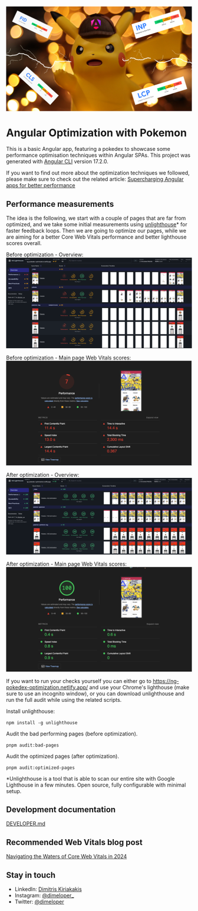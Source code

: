 ![angular-performance.png](./docs/angular-performance.png)

# Angular Optimization with Pokemon

This is a basic Angular app, featuring a pokedex to showcase some performance optimisation techniques within Angular SPAs.
This project was generated with [Angular CLI](https://github.com/angular/angular-cli) version 17.2.0.

If you want to find out more about the optimization techniques we followed, please make sure to check out the related article:
[Supercharging Angular apps for better performance](https://medium.com/zeal-tech-blog/supercharging-angular-apps-for-better-performance-6814e46bb3c0)

## Performance measurements

The idea is the following, we start with a couple of pages that are far from optimized, and we take some initial measurements using [unlighthouse](https://unlighthouse.dev/)* for faster feedback loops.
Then we are going to optimize our pages, while we are aiming for a better Core Web Vitals performance and better lighthouse scores overall.

Before optimization - Overview:
![overview-bad.png](./docs/overview-bad.png)

Before optimization - Main page Web Vitals scores:
![pokedex-main-bad.png](./docs/pokedex-main-bad.png)

After optimization - Overview:
![overview-optimized.png](./docs/overview-optimized.png)

After optimization - Main page Web Vitals scores:
![pokedex-main-optimized.png](./docs/pokedex-main-optimized.png)

If you want to run your checks yourself you can either go to https://ng-pokedex-optimization.netlify.app/ and use your Chrome's lighthouse (make sure to use an incognito window),
or you can download unlighthouse and run the full audit while using the related scripts.

Install unlighthouse:

```
npm install -g unlighthouse
```

Audit the bad performing pages (before optimization).

```
pnpm audit:bad-pages
```

Audit the optimized pages (after optimization).

```
pnpm audit:optimized-pages
```

*Unlighthouse is a tool that is able to scan our entire site with Google Lighthouse in a few minutes. Open source, fully configurable with minimal setup.

## Development documentation

[DEVELOPER.md](DEVELOPER.md)

## Recommended Web Vitals blog post

[Navigating the Waters of Core Web Vitals in 2024](https://medium.com/@dimeloper/navigating-the-waters-of-core-web-vitals-in-2024-3cd6a08666d9)

## Stay in touch

- LinkedIn: [Dimitris Kiriakakis](https://linkedin.com/in/kiriakakis)
- Instagram: [@dimeloper_](https://instagram.com/dimeloper_)
- Twitter: [@dimeloper](https://twitter.com/dimeloper)
